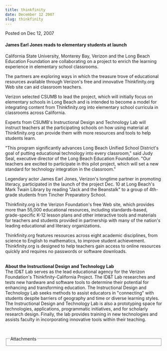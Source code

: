 ```yaml
---
title: thinkfinity
date: December 12 2007
slug: thinkfinity
---
```


 



<span class="date">Posted on Dec 12, 2007    </span>
<h4>James Earl Jones reads to elementary students at launch</h4>
<p>California State University, Monterey Bay, Verizon and the Long
Beach Education Foundation are collaborating on a project to enrich
the learning experience in elementary school classrooms.</p>
<p>The partners are exploring ways in which the treasure trove of
educational resources available through Verizon&apos;s free and
innovative Thinkfinity.org Web site can aid classroom teachers.</p>
<p>Verizon selected CSUMB to lead the project, which will initially
focus on elementary schools in Long Beach and is intended to become
a model for integrating content from Thinkfinity.org into
elementary school curricula in classrooms across California.</p>
<p>Experts from CSUMB&apos;s Instructional Design and Technology Lab
will instruct teachers at the participating schools on how using
material at Thinkfinity.org can provide them with more resources
and tools to help students learn.</p>
<p>&quot;This program significantly advances Long Beach Unified School
District&apos;s goal of putting educational technology into every
classroom,&quot; said Judy Seal, executive director of the Long Beach
Education Foundation. &quot;Our teachers are excited to participate in
this pilot project, which will set a new standard for technology
integration in the classroom.&quot;</p>
<p>Legendary actor James Earl Jones, Verizon&apos;s longtime partner in
promoting literacy, participated in the launch of the project Dec.
10 at Long Beach&apos;s Mark Twain Library by reading &quot;Jack and the
Beanstalk&quot; to a group of 4th-grade students from Tincher
Preparatory School.</p>
<p>Thinkfinity.org is the Verizon Foundation&apos;s free Web site, which
provides more than 55,000 educational resources, including
standards-based, grade-specific K-12 lesson plans and other
interactive tools and materials for teachers and students provided
in partnership with many of the nation&apos;s leading educational and
literacy organizations.</p>
<p>Thinkfinity.org features resources across eight academic
disciplines, from science to English to mathematics, to improve
student achievement. Thinkfinity.org is designed to help teachers
gain access to online resources quickly and requires no passwords
or software downloads.</p>
<p><br>
<strong>About the Instructional Design and Technology
Lab<br/></strong>The ID&amp;T Lab serves as the lead educational
agency for the Verizon Foundation&apos;s Thinkfinity-California Project.
The ID&amp;T Lab researches and tests new hardware and software
tools to determine their potential for enhancing and transforming
education. The Instructional Design and Technology Lab seeks
methods to assist educators in &quot;connecting&quot; with students despite
barriers of geography and time or diverse learning styles. The
Instructional Design and Technology Lab is also a prototyping space
for technologies, applications, programmatic initiatives, and for
scholarly research design. Finally, the lab provides training in
new technologies and assists faculty in incorporating innovative
tools within their teaching.</br></p>
<p><br/></p>
<fieldset class="fieldgroup group-attachments">
<legend>Attachments</legend>
<div class="field field-type-emvideo field-field-attach-video">
<div class="field-items">
<div class="field-item odd">
<div class="emvideo emvideo-video emvideo-"/>
</div>
</div>
</div>
</fieldset>





```
